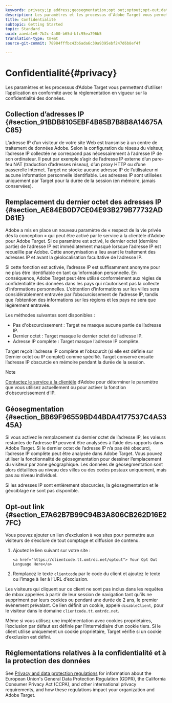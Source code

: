 ```yaml
---
keywords: privacy;ip address;geosegmentation;opt out;optout;opt-out;data privacy;government regulations;regulations
description: Les paramètres et les processus d’Adobe Target vous permettent d’utiliser l’application en conformité avec la réglementation en vigueur sur la confidentialité des données.
title: Confidentialité
subtopic: Getting Started
topic: Standard
uuid: aaeda1e6-7b2c-4a00-b65d-bfc95ea796b5
translation-type: tm+mt
source-git-commit: 78984fffbc43b6ada6c39a9395ebf247d6b8ef4f

---
```



# Confidentialité{#privacy}

Les paramètres et les processus d’Adobe Target vous permettent d’utiliser l’application en conformité avec la réglementation en vigueur sur la confidentialité des données.

## Collection d’adresses IP {#section_91BDB8105EBF4B85B7B8B8A14675AC85}

L’adresse IP d’un visiteur de votre site Web est transmise à un centre de traitement de données Adobe. Selon la configuration du réseau du visiteur, l’adresse IP collectée ne correspond pas nécessairement à l’adresse IP de son ordinateur. Il peut par exemple s’agir de l’adresse IP externe d’un pare-feu NAT (traduction d’adresses réseau), d’un proxy HTTP ou d’une passerelle Internet. Target ne stocke aucune adresse IP de l’utilisateur ni aucune information personnelle identifiable. Les adresses IP sont utilisées uniquement par Target pour la durée de la session (en mémoire, jamais conservées).

## Remplacement du dernier octet des adresses IP {#section_AE84EB0D7CE04E93B279B77732ADD61E}

Adobe a mis en place un nouveau paramètre de « respect de la vie privée dès la conception » qui peut être activé par le service à la clientèle d’Adobe pour Adobe Target. Si ce paramètre est activé, le dernier octet (dernière partie) de l’adresse IP est immédiatement masqué lorsque l’adresse IP est recueillie par Adobe. Cette anonymisation a lieu avant le traitement des adresses IP et avant la géolocalisation facultative de l’adresse IP.

Si cette fonction est activée, l’adresse IP est suffisamment anonyme pour ne plus être identifiable en tant qu’information personnelle. En conséquence, Adobe Target peut être utilisé conformément aux règles de confidentialité des données dans les pays qui n’autorisent pas la collecte d’informations personnelles. L’obtention d’informations sur les villes sera considérablement entravée par l’obscurcissement de l’adresse IP, tandis que l’obtention des informations sur les régions et les pays ne sera que légèrement entravée.

Les méthodes suivantes sont disponibles :

* Pas d&#39;obscurcissement : Target ne masque aucune partie de l’adresse IP.
* Dernier octet : Target masque le dernier octet de l’adresse IP.
* Adresse IP complète : Target masque l’adresse IP complète.

Target reçoit l’adresse IP complète et l’obscurcit (si elle est définie sur Dernier octet ou IP complet) comme spécifié. Target conserve ensuite l’adresse IP obscurcie en mémoire pendant la durée de la session.

>[!NOTE]
>
>[Contactez le service à la clientèle](/help/cmp-resources-and-contact-information.md#reference_ACA3391A00EF467B87930A450050077C) d’Adobe pour déterminer le paramètre que vous utilisez actuellement ou pour activer la fonction d’obscurcissement d’IP.

## Géosegmentation {#section_BB69F96559BD44BDA4177537C4A5345A}

Si vous activez le remplacement du dernier octet de l’adresse IP, les valeurs restantes de l’adresse IP peuvent être analysées à l’aide des rapports dans Adobe Target. Si le dernier octet de l’adresse IP n’a pas été obscurci, l’adresse IP complète peut être analysée dans Adobe Target. Vous pouvez utiliser la fonctionnalité de géosegmentation pour dessiner l’emplacement du visiteur par zone géographique. Les données de géosegmentation sont alors détaillées au niveau des villes ou des codes postaux uniquement, mais pas au niveau individuel.

Si les adresses IP sont entièrement obscurcies, la géosegmentation et le géociblage ne sont pas disponible.

## Opt-out link {#section_E7A62B7B99C94B3A806CB262D16E27FC}

Vous pouvez ajouter un lien d’exclusion à vos sites pour permettre aux visiteurs de s’exclure de tout comptage et diffusion de contenu.

1. Ajoutez le lien suivant sur votre site :

   `<a href="https://clientcode.tt.omtrdc.net/optout"> Your Opt Out Language Here</a>`
1. Remplacez le texte `clientcode` par le code du client et ajoutez le texte ou l’image à lier à l’URL d’exclusion.

Les visiteurs qui cliquent sur ce client ne sont pas inclus dans les requêtes de mbox appelées à partir de leur session de navigation tant qu’ils ne suppriment par leurs cookies ou pendant une durée de 2 ans, le premier événement prévalant. Ce lien définit un cookie, appelé `disableClient`, pour le visiteur dans le domaine `clientcode.tt.omtrdc.net`.

Même si vous utilisez une implémentation avec cookies propriétaires, l’exclusion par défaut est définie par l’intermédiaire d’un cookie tiers. Si le client utilise uniquement un cookie propriétaire, Target vérifie si un cookie d’exclusion est défini.

## Réglementations relatives à la confidentialité et à la protection des données

See [Privacy and data protection regulations](/help/c-implementing-target/c-considerations-before-you-implement-target/c-privacy/cmp-privacy-and-general-data-protection-regulation.md) for information about the European Union&#39;s General Data Protection Regulation (GDPR), the California Consumer Privacy Act (CCPA), and other international privacy requirements, and how these regulations impact your organization and Adobe Target.

